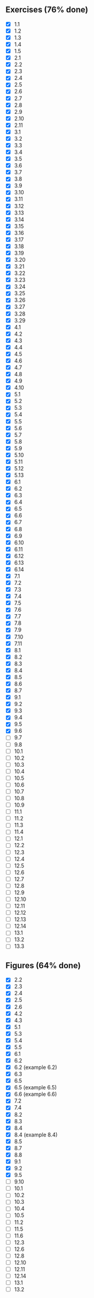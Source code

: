 Exercises (76% done)
---------
- [X] 1.1
- [X] 1.2
- [X] 1.3
- [X] 1.4
- [X] 1.5
- [X] 2.1
- [X] 2.2
- [X] 2.3
- [X] 2.4
- [X] 2.5
- [X] 2.6
- [X] 2.7
- [X] 2.8
- [X] 2.9
- [X] 2.10
- [X] 2.11
- [X] 3.1
- [X] 3.2
- [X] 3.3
- [X] 3.4
- [X] 3.5
- [X] 3.6
- [X] 3.7
- [X] 3.8
- [X] 3.9
- [X] 3.10
- [X] 3.11
- [X] 3.12
- [X] 3.13
- [X] 3.14
- [X] 3.15
- [X] 3.16
- [X] 3.17
- [X] 3.18
- [X] 3.19
- [X] 3.20
- [X] 3.21
- [X] 3.22
- [X] 3.23
- [X] 3.24
- [X] 3.25
- [X] 3.26
- [X] 3.27
- [X] 3.28
- [X] 3.29
- [X] 4.1
- [X] 4.2
- [X] 4.3
- [X] 4.4
- [X] 4.5
- [X] 4.6
- [X] 4.7
- [X] 4.8
- [X] 4.9
- [X] 4.10
- [X] 5.1
- [X] 5.2
- [X] 5.3
- [X] 5.4
- [X] 5.5
- [X] 5.6
- [X] 5.7
- [X] 5.8
- [X] 5.9
- [X] 5.10
- [X] 5.11
- [X] 5.12
- [X] 5.13
- [X] 6.1
- [X] 6.2
- [X] 6.3
- [X] 6.4
- [X] 6.5
- [X] 6.6
- [X] 6.7
- [X] 6.8
- [X] 6.9
- [X] 6.10
- [X] 6.11
- [X] 6.12
- [X] 6.13
- [X] 6.14
- [X] 7.1
- [X] 7.2
- [X] 7.3
- [X] 7.4
- [X] 7.5
- [X] 7.6
- [X] 7.7
- [X] 7.8
- [X] 7.9
- [X] 7.10
- [X] 7.11
- [X] 8.1
- [X] 8.2
- [X] 8.3
- [X] 8.4
- [X] 8.5
- [X] 8.6
- [X] 8.7
- [X] 9.1
- [X] 9.2
- [X] 9.3
- [X] 9.4
- [X] 9.5
- [X] 9.6
- [ ] 9.7
- [ ] 9.8
- [ ] 10.1
- [ ] 10.2
- [ ] 10.3
- [ ] 10.4
- [ ] 10.5
- [ ] 10.6
- [ ] 10.7
- [ ] 10.8
- [ ] 10.9
- [ ] 11.1
- [ ] 11.2
- [ ] 11.3
- [ ] 11.4
- [ ] 12.1
- [ ] 12.2
- [ ] 12.3
- [ ] 12.4
- [ ] 12.5
- [ ] 12.6
- [ ] 12.7
- [ ] 12.8
- [ ] 12.9
- [ ] 12.10
- [ ] 12.11
- [ ] 12.12
- [ ] 12.13
- [ ] 12.14
- [ ] 13.1
- [ ] 13.2
- [ ] 13.3

Figures (64% done)
-------
- [X] 2.2
- [X] 2.3
- [X] 2.4
- [X] 2.5
- [X] 2.6
- [X] 4.2
- [X] 4.3
- [X] 5.1
- [X] 5.3
- [X] 5.4
- [X] 5.5
- [X] 6.1
- [X] 6.2
- [X] 6.2 (example 6.2)
- [X] 6.3
- [X] 6.5
- [X] 6.5 (example 6.5)
- [X] 6.6 (example 6.6)
- [X] 7.2
- [X] 7.4
- [X] 8.2
- [X] 8.3
- [X] 8.4
- [X] 8.4 (example 8.4)
- [X] 8.5
- [X] 8.7
- [X] 8.8
- [X] 9.1
- [X] 9.2
- [X] 9.5
- [ ] 9.10
- [ ] 10.1
- [ ] 10.2
- [ ] 10.3
- [ ] 10.4
- [ ] 10.5
- [ ] 11.2
- [ ] 11.5
- [ ] 11.6
- [ ] 12.3
- [ ] 12.6
- [ ] 12.8
- [ ] 12.10
- [ ] 12.11
- [ ] 12.14
- [ ] 13.1
- [ ] 13.2
